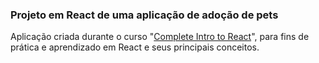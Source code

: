### Projeto em React de uma aplicação de adoção de pets

Aplicação criada durante o curso "[Complete Intro to React](https://frontendmasters.com/courses/complete-react-v8/ "Complete Intro to React")", para fins de prática e aprendizado em React e seus principais conceitos. 


